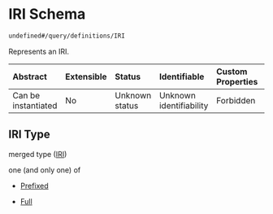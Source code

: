 # IRI Schema

```txt
undefined#/query/definitions/IRI
```

Represents an IRI.

| Abstract            | Extensible | Status         | Identifiable            | Custom Properties | Additional Properties | Access Restrictions | Defined In                                                                     |
| :------------------ | :--------- | :------------- | :---------------------- | :---------------- | :-------------------- | :------------------ | :----------------------------------------------------------------------------- |
| Can be instantiated | No         | Unknown status | Unknown identifiability | Forbidden         | Allowed               | none                | [okp4-cognitarium.json\*](schema/okp4-cognitarium.json "open original schema") |

## IRI Type

merged type ([IRI](okp4-cognitarium-querymsg-definitions-iri.md))

one (and only one) of

* [Prefixed](okp4-cognitarium-querymsg-definitions-iri-oneof-prefixed.md "check type definition")

* [Full](okp4-cognitarium-querymsg-definitions-iri-oneof-full.md "check type definition")
